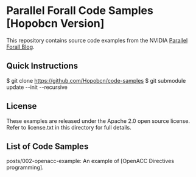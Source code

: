 Parallel Forall Code Samples [Hopobcn Version]
============================

This repository contains source code examples from the NVIDIA [Parallel Forall Blog](http://developer.nvidia.com/parallel-forall).

## Quick Instructions

$ git clone https://github.com/Hopobcn/code-samples
$ git submodule update --init --recursive

License
-------

These examples are released under the Apache 2.0 open source license.  Refer to license.txt in this directory for full details.

List of Code Samples
--------------------
posts/002-openacc-example: An example of [OpenACC Directives programming].
